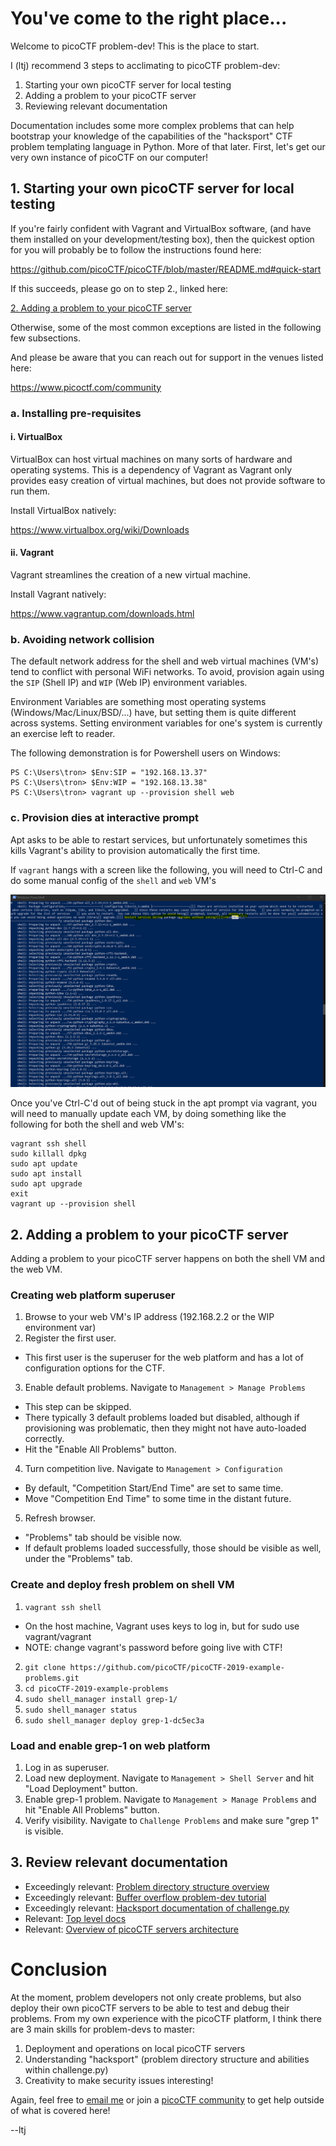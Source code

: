 # You've come to the right place...

Welcome to picoCTF problem-dev! This is the place to start.

I (ltj) recommend 3 steps to acclimating to picoCTF problem-dev:

1. Starting your own picoCTF server for local testing
2. Adding a problem to your picoCTF server
3. Reviewing relevant documentation

Documentation includes some more complex problems that can help bootstrap your
knowledge of the capabilities of the "hacksport" CTF problem templating
language in Python. More of that later. First, let's get our very own instance
of picoCTF on our computer!


## 1. Starting your own picoCTF server for local testing

If you're fairly confident with Vagrant and VirtualBox software, (and have them
installed on your development/testing box), then the quickest option for you
will probably be to follow the instructions found here:

https://github.com/picoCTF/picoCTF/blob/master/README.md#quick-start

If this succeeds, please go on to step 2., linked here:

[2. Adding a problem to your picoCTF server](https://github.com/picoCTF/start-problem-dev#2-adding-a-problem-to-your-picoctf-server)

Otherwise, some of the most common exceptions are listed in the following 
few subsections.

And please be aware that you can reach out for support in the venues listed 
here:

https://www.picoctf.com/community

### a. Installing pre-requisites

#### i. VirtualBox

VirtualBox can host virtual machines on many sorts of hardware and operating
systems. This is a dependency of Vagrant as Vagrant only provides easy creation
of virtual machines, but does not provide software to run them.

Install VirtualBox natively:

https://www.virtualbox.org/wiki/Downloads

#### ii. Vagrant

Vagrant streamlines the creation of a new virtual machine.

Install Vagrant natively:

https://www.vagrantup.com/downloads.html


### b. Avoiding network collision

The default network address for the shell and web virtual machines (VM's) tend
to conflict with personal WiFi networks. To avoid, provision again using the
`SIP` (Shell IP) and `WIP` (Web IP) environment variables.

Environment Variables are something most operating systems 
(Windows/Mac/Linux/BSD/...) have, but setting them is quite different across
systems. Setting environment variables for one's system is currently an 
exercise left to reader.

The following demonstration is for Powershell users on Windows:

```
PS C:\Users\tron> $Env:SIP = "192.168.13.37"
PS C:\Users\tron> $Env:WIP = "192.168.13.38"
PS C:\Users\tron> vagrant up --provision shell web
```


### c. Provision dies at interactive prompt

Apt asks to be able to restart services, but unfortunately sometimes this kills
Vagrant's ability to provision automatically the first time.

If `vagrant` hangs with a screen like the following, you will need to Ctrl-C
and do some manual config of the `shell` and `web` VM's

![Apt Hangup](/img/death-by-prompt.png)

Once you've Ctrl-C'd out of being stuck in the apt prompt via vagrant, you will
need to manually update each VM, by doing something like the following for both
the shell and web VM's:

```
vagrant ssh shell
sudo killall dpkg
sudo apt update
sudo apt install
sudo apt upgrade
exit
vagrant up --provision shell
```




## 2. Adding a problem to your picoCTF server

Adding a problem to your picoCTF server happens on both the shell VM and the
web VM.

### Creating web platform superuser

1. Browse to your web VM's IP address (192.168.2.2 or the WIP environment var)
2. Register the first user.
  * This first user is the superuser for the web platform and has a lot of 
    configuration options for the CTF.
3. Enable default problems. Navigate to `Management > Manage Problems`
  * This step can be skipped.
  * There typically 3 default problems loaded but disabled, although if 
    provisioning was problematic, then they might not have auto-loaded
    correctly.
  * Hit the "Enable All Problems" button.
4. Turn competition live. Navigate to `Management > Configuration`
  * By default, "Competition Start/End Time" are set to same time.
  * Move "Competition End Time" to some time in the distant future.
5. Refresh browser.
  * "Problems" tab should be visible now.
  * If default problems loaded successfully, those should be visible as well,
    under the "Problems" tab.

### Create and deploy fresh problem on shell VM

1. `vagrant ssh shell`
  * On the host machine, Vagrant uses keys to log in, but for sudo use 
    vagrant/vagrant
  * NOTE: change vagrant's password before going live with CTF!
2. `git clone https://github.com/picoCTF/picoCTF-2019-example-problems.git`
3. `cd picoCTF-2019-example-problems`
4. `sudo shell_manager install grep-1/`
5. `sudo shell_manager status`
6. `sudo shell_manager deploy grep-1-dc5ec3a`

### Load and enable grep-1 on web platform

1. Log in as superuser.
2. Load new deployment. Navigate to `Management > Shell Server` and hit "Load Deployment" button.
3. Enable grep-1 problem. Navigate to `Management > Manage Problems` and hit "Enable All Problems" button.
4. Verify visibility. Navigate to `Challenge Problems` and make sure "grep 1" is visible.




## 3. Review relevant documentation

* Exceedingly relevant: [Problem directory structure overview](https://docs.picoctf.com/adding-your-own-content.html)
* Exceedingly relevant: [Buffer overflow problem-dev tutorial](https://docs.picoctf.com/tutorials/buffer-overflow-challenge-beginner.html)
* Exceedingly relevant: [Hacksport documentation of challenge.py](https://docs.picoctf.com/specs/challenge.py.html)
* Relevant: [Top level docs](https://docs.picoctf.com/)
* Relevant: [Overview of picoCTF servers architecture](https://github.com/picoCTF/picoCTF#project-overview)




# Conclusion

At the moment, problem developers not only create problems, but also deploy 
their own picoCTF servers to be able to test and debug their problems. From my
own experience with the picoCTF platform, I think there are 3 main skills for
problem-devs to master:

1. Deployment and operations on local picoCTF servers
2. Understanding "hacksport" (problem directory structure and abilities within challenge.py)
3. Creativity to make security issues interesting!

Again, feel free to [email me](https://github.com/syreal17/) or join a [picoCTF
community](https://www.picoctf.com/community) to get help outside of what is
covered here!

--ltj
